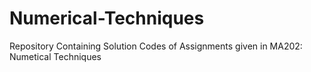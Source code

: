 # Numerical-Techniques
Repository Containing Solution Codes of Assignments given in MA202: Numetical Techniques
